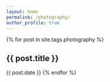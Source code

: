 ```yaml
---
layout: home
permalink: /photography/
author_profile: true
---
```


{% for post in site.tags.photography %}
<h2>{{ post.title }}</h2>
<time>{{ post.date }}</time>
{% endfor %}
